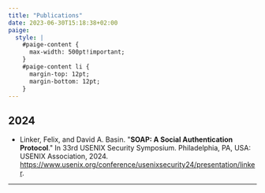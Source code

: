 ```yaml
---
title: "Publications"
date: 2023-06-30T15:18:38+02:00
paige:
  style: |
    #paige-content {
      max-width: 500pt!important;
    }
    #paige-content li {
      margin-top: 12pt;
      margin-bottom: 12pt;
    }
---
```


## 2024

- Linker, Felix, and David A. Basin. "**SOAP: A Social Authentication Protocol**." In 33rd USENIX Security Symposium. Philadelphia, PA, USA: USENIX Association, 2024. https://www.usenix.org/conference/usenixsecurity24/presentation/linker.

<hr>
